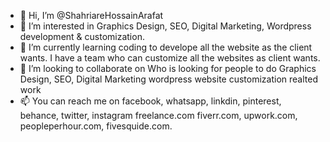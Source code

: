 - 👋 Hi, I’m @ShahriareHossainArafat
- 👀 I’m interested in Graphics Design, SEO, Digital Marketing, Wordpress development & customization.
- 🌱 I’m currently learning coding to develope all the website as the client wants. I have a team who can customize all the websites as client wants.
- 💞️ I’m looking to collaborate on Who is looking for people to do Graphics Design, SEO, Digital Marketing wordpress website customization realted work
- 📫 You can reach me on facebook, whatsapp, linkdin, pinterest, behance, twitter, instagram freelance.com fiverr.com, upwork.com, peopleperhour.com, fivesquide.com.

<!--- 
ShahriareHossainArafat/ShahriareHossainArafat is a ✨ special ✨ repository because its `README.md` (this file) appears on your GitHub profile.
You can click the Preview link to take a look at your changes.
--->
